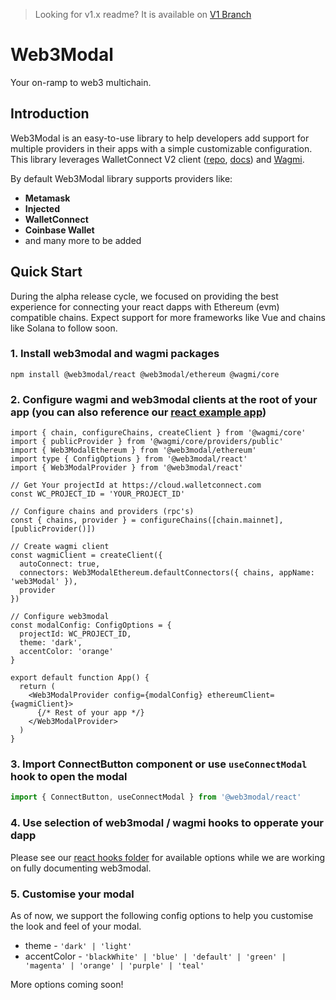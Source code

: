 > Looking for v1.x readme? It is available on [V1 Branch](https://github.com/WalletConnect/web3modal/tree/V1)

# Web3Modal

Your on-ramp to web3 multichain.

## Introduction

Web3Modal is an easy-to-use library to help developers add support for multiple providers in their apps with a simple customizable configuration. This library leverages WalletConnect V2 client ([repo](https://github.com/WalletConnect/walletconnect-monorepo/), [docs](https://docs.walletconnect.com/2.0/introduction/sign/)) and [Wagmi](https://wagmi.sh/).

By default Web3Modal library supports providers like:

- **Metamask**
- **Injected**
- **WalletConnect**
- **Coinbase Wallet**
- and many more to be added

## Quick Start

During the alpha release cycle, we focused on providing the best experience for connecting your react dapps with Ethereum (evm) compatible chains.   Expect support for more frameworks like Vue and chains like Solana to follow soon.

### 1. Install web3modal and wagmi packages

```
npm install @web3modal/react @web3modal/ethereum @wagmi/core
```

### 2. Configure wagmi and web3modal clients at the root of your app (you can also reference our [react example app](https://github.com/WalletConnect/web3modal/tree/V2/examples/react))

```tsx
import { chain, configureChains, createClient } from '@wagmi/core'
import { publicProvider } from '@wagmi/core/providers/public'
import { Web3ModalEthereum } from '@web3modal/ethereum'
import type { ConfigOptions } from '@web3modal/react'
import { Web3ModalProvider } from '@web3modal/react'

// Get Your projectId at https://cloud.walletconnect.com
const WC_PROJECT_ID = 'YOUR_PROJECT_ID'

// Configure chains and providers (rpc's)
const { chains, provider } = configureChains([chain.mainnet], [publicProvider()])

// Create wagmi client
const wagmiClient = createClient({
  autoConnect: true,
  connectors: Web3ModalEthereum.defaultConnectors({ chains, appName: 'web3Modal' }),
  provider
})

// Configure web3modal
const modalConfig: ConfigOptions = {
  projectId: WC_PROJECT_ID,
  theme: 'dark',
  accentColor: 'orange'
}

export default function App() {
  return (
    <Web3ModalProvider config={modalConfig} ethereumClient={wagmiClient}>
      {/* Rest of your app */}
    </Web3ModalProvider>
  )
}
```

### 3. Import ConnectButton component or use `useConnectModal` hook to open the modal

```ts
import { ConnectButton, useConnectModal } from '@web3modal/react'
```

### 4. Use selection of web3modal / wagmi hooks to opperate your dapp

Please see our [react hooks folder](https://github.com/WalletConnect/web3modal/tree/V2/packages/react/src/hooks) for available options while we are working on fully documenting web3modal.

### 5. Customise your modal

As of now, we support the following config options to help you customise the look and feel of your modal. 

- theme - `'dark' | 'light'`
- accentColor - `'blackWhite' | 'blue' | 'default' | 'green' | 'magenta' | 'orange' | 'purple' | 'teal'`

More options coming soon!